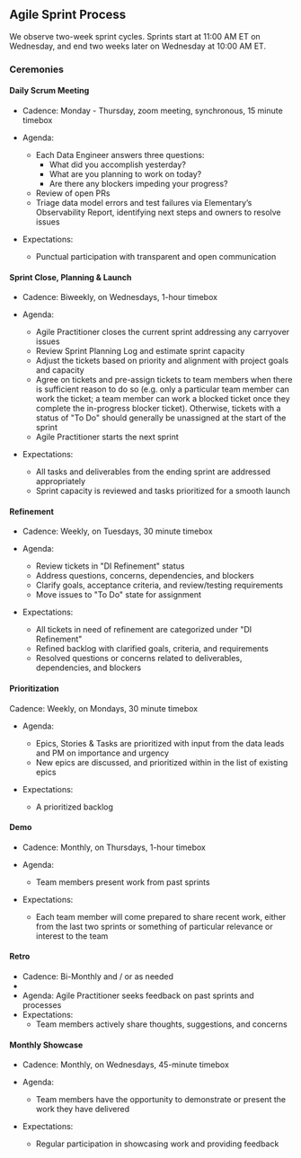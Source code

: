 ## Agile Sprint Process

We observe two-week sprint cycles. Sprints start at 11:00 AM ET on Wednesday, and end two weeks later on Wednesday at 10:00 AM ET.

### Ceremonies

#### Daily Scrum Meeting 

- Cadence: Monday - Thursday, zoom meeting, synchronous, 15 minute timebox 
  
- Agenda: 
  - Each Data Engineer answers three questions:
    - What did you accomplish yesterday?
    - What are you planning to work on today?
    - Are there any blockers impeding your progress?
  - Review of open PRs
  - Triage data model errors and test failures via Elementary’s Observability Report,  identifying next steps and owners to resolve issues

- Expectations:
  - Punctual participation with transparent and open communication

#### Sprint Close, Planning & Launch

- Cadence: Biweekly, on Wednesdays, 1-hour timebox
- Agenda: 
  - Agile Practitioner closes the current sprint addressing any carryover issues
  - Review Sprint Planning Log and estimate sprint capacity
  - Adjust the tickets based on priority and alignment with project goals and capacity
  - Agree on tickets and pre-assign tickets to team members when there is sufficient reason to do so (e.g. only a particular team member can work the ticket; a team member can work a blocked ticket once they complete the in-progress blocker ticket). Otherwise, tickets with a status of "To Do" should generally be unassigned at the start of the sprint
  - Agile Practitioner starts the next sprint
    
- Expectations:
  - All tasks and deliverables from the ending sprint are addressed appropriately
  - Sprint capacity is reviewed and tasks prioritized for a smooth launch


#### Refinement

- Cadence: Weekly, on Tuesdays, 30 minute timebox
  
- Agenda:
  - Review tickets in "DI Refinement" status
  - Address questions, concerns, dependencies, and blockers
  - Clarify goals, acceptance criteria, and review/testing requirements
  - Move issues to "To Do" state for assignment

- Expectations:
  - All tickets in need of refinement are categorized under "DI Refinement"
  - Refined backlog with clarified goals, criteria, and requirements
  - Resolved questions or concerns related to deliverables, dependencies, and blockers


#### Prioritization 
 Cadence: Weekly, on Mondays, 30 minute timebox
  
- Agenda: 
  - Epics, Stories & Tasks are prioritized with input from the data leads and PM on importance and urgency
  - New epics are discussed, and prioritized within in the list of existing epics

- Expectations:
  - A prioritized backlog 
  

#### Demo 

- Cadence: Monthly, on Thursdays, 1-hour timebox
  
- Agenda: 
  - Team members present work from past sprints

- Expectations:
  - Each team member will come prepared to share recent work, either from the last two sprints or something of particular relevance or interest to the team
 
#### Retro
  - Cadence: Bi-Monthly and / or as needed 
  - 
  - Agenda:  Agile Practitioner seeks feedback on past sprints and processes
  - Expectations:
    - Team members actively share thoughts, suggestions, and concerns


#### Monthly Showcase
- Cadence: Monthly, on Wednesdays, 45-minute timebox
  
- Agenda: 
  - Team members have the opportunity to demonstrate or present the work they have delivered
    
- Expectations:
  - Regular participation in showcasing work and providing feedback
